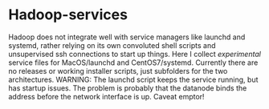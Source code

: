 # Hadoop-services

Hadoop does not integrate well with service managers like launchd and systemd, rather relying on its own convoluted shell scripts and unsupervised ssh connections to start up things. Here I collect *experimental* service files for MacOS/launchd and CentOS7/systemd.  Currently there are no releases or working installer scripts, just subfolders for the two architectures. WARNING: The launchd script keeps the service running, but has startup issues. The problem is
probably that the datanode binds the address before the
network interface is up. Caveat emptor!
